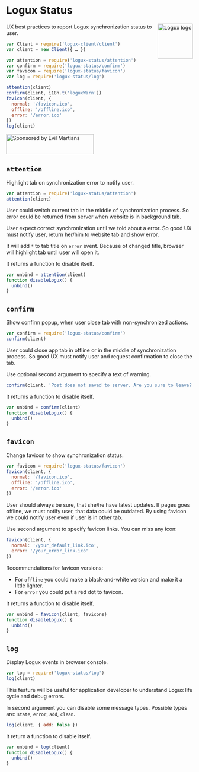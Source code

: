# Logux Status

<img align="right" width="95" height="95" title="Logux logo"
     src="https://cdn.rawgit.com/logux/logux/master/logo.svg">

UX best practices to report Logux synchronization status to user.

```js
var Client = require('logux-client/client')
var client = new Client({ … })

var attention = require('logux-status/attention')
var confirm = require('logux-status/confirm')
var favicon = require('logux-status/favicon')
var log = require('logux-status/log')

attention(client)
confirm(client, i18n.t('loguxWarn'))
favicon(client, {
  normal: '/favicon.ico',
  offline: '/offline.ico',
  error: '/error.ico'
})
log(client)
```

<a href="https://evilmartians.com/?utm_source=logux-status">
  <img src="https://evilmartians.com/badges/sponsored-by-evil-martians.svg"
       alt="Sponsored by Evil Martians" width="236" height="54">
</a>


## `attention`

Highlight tab on synchronization error to notify user.

```js
var attention = require('logux-status/attention')
attention(client)
```

User could switch current tab in the middle of synchronization process.
So error could be returned from server when website is in background tab.

User expect correct synchronization until we told about a error.
So good UX must notify user, return her/him to website tab and show error.

It will add `*` to tab title on `error` event. Because of changed title,
browser will highlight tab until user will open it.

It returns a function to disable itself.

```js
var unbind = attention(client)
function disableLogux() {
  unbind()
}
```


## `confirm`

Show confirm popup, when user close tab with non-synchronized actions.

```js
var confirm = require('logux-status/confirm')
confirm(client)
```

User could close app tab in offline or in the middle of synchronization process.
So good UX must notify user and request confirmation to close the tab.

Use optional second argument to specify a text of warning.

```js
confirm(client, 'Post does not saved to server. Are you sure to leave?')
```

It returns a function to disable itself.

```js
var unbind = confirm(client)
function disableLogux() {
  unbind()
}
```


## `favicon`

Change favicon to show synchronization status.

```js
var favicon = require('logux-status/favicon')
favicon(client, {
  normal: '/favicon.ico',
  offline: '/offline.ico',
  error: '/error.ico'
})
```

User should always be sure, that she/he have latest updates.
If pages goes offline, we must notify user, that data could be outdated.
By using favicon we could notify user even if user is in other tab.

Use second argument to specify favicon links. You can miss any icon:

```js
favicon(client, {
  normal: '/your_default_link.ico',
  error: '/your_error_link.ico'
})
```

Recommendations for favicon versions:

- For `offline` you could make a black-and-white version
  and make it a little lighter.
- For `error` you could put a red dot to favicon.

It returns a function to disable itself.

```js
var unbind = favicon(client, favicons)
function disableLogux() {
  unbind()
}
```


## `log`

Display Logux events in browser console.

```js
var log = require('logux-status/log')
log(client)
```

This feature will be useful for application developer to understand
Logux life cycle and debug errors.

In second argument you can disable some message types.
Possible types are: `state`, `error`, `add`, `clean`.

```js
log(client, { add: false })
```

It return a function to disable itself.

```js
var unbind = log(client)
function disableLogux() {
  unbind()
}
```
